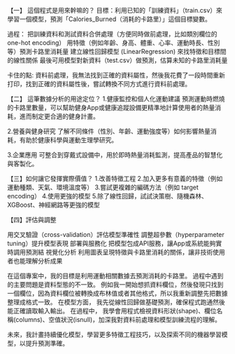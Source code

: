 【一】 這個程式是用來幹嘛的？
目標：利用已知的「訓練資料」（train.csv）來學習一個模型，預測「Calories_Burned（消耗的卡路里）」這個目標變數。


過程：
把訓練資料和測試資料合併處理（方便同時做前處理，比如類別欄位的one-hot encoding）
用特徵（例如年齡、身高、體重、心率、運動時長、性別等）預測卡路里消耗量
建立線性回歸模型 (LinearRegression) 來找特徵和目標間的線性關係
最後可用模型對新資料（test.csv）做預測，估算未知的卡路里消耗量

卡住的點:
資料前處理，我無法找到正確的資料屬性，然後我花費了一段時間重新打印，找到正確的資料屬性後，嘗試轉換不同方式進行資料前處理。

【二】 這筆數據分析的用途定位？
1.健康監控和個人化運動建議
預測運動時燃燒的卡路里數量，可以幫助健身App或健康追蹤設備更精準地計算使用者的熱量消耗，進而制定更合適的健身計畫。

2.營養與健身研究
了解不同條件（性別、年齡、運動強度等）如何影響熱量消耗，有助於健康科學與運動生理學研究。

3.企業應用
可整合到穿戴式設備中，用於即時熱量消耗監測，提高產品的智慧化與客製化。

【三】如何讓它發揮實際價值？
1.改善特徵工程
2.加入更多有意義的特徵（例如運動種類、天氣、環境溫度等）
3.嘗試更複雜的編碼方法（例如 target encoding）
4.使用更強的模型
5.除了線性回歸，試試決策樹、隨機森林、XGBoost、神經網路等更強的模型

【四】評估與調整

用交叉驗證（cross-validation）評估模型準確性
調整超參數（hyperparameter tuning）提升模型表現
部署與服務化
把模型包成API服務，讓App或系統能夠實時調用預測結
視覺化分析
利用圖表呈現特徵與卡路里消耗的關係，讓非技術使用者也能理解分析成果

在這個專案中，我的目標是利用運動相關數據去預測消耗的卡路里。
過程中遇到的主要問題是資料型態的不一致。
例如我一開始想抓資料欄位，然後發現只找到一個欄位，因為資料欄位被轉換成布林值或者其他格式，所以我重新調整先把數據整理成格式一致。
在模型方面，
我先從線性回歸做基礎預測，確保程式跑通然後能正確讀取輸入輸出。
在過程中，
我學會用程式檢視資料形狀(shape)、欄位名稱(columns)、空值狀況(isnull)，加深我對資料前處理和模型訓練流程的理解。

未來，我計畫持續優化模型，學習更多特徵工程技巧，以及探索不同的機器學習模型，以提升預測準確。
